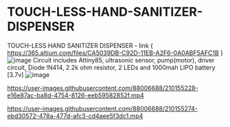 # TOUCH-LESS-HAND-SANITIZER-DISPENSER
TOUCH-LESS HAND SANITIZER DISPENSER - link  { https://365.altium.com/files/CA5039DB-C92D-11EB-A2F6-0A0ABF5AFC1B }
![image](https://user-images.githubusercontent.com/88006688/210155203-13572924-94f0-45a0-b655-81297e1b13d9.png)
Circuit includes Attiny85, ultrasonic sensor, pump(motor), driver circuit, Diode !N414, 2.2k ohm resistor, 2 LEDs and 1000mah LIPO battery [3.7v]
![image](https://user-images.githubusercontent.com/88006688/210155219-ee0686d1-7f54-425a-9152-632008251d05.png)

https://user-images.githubusercontent.com/88006688/210155228-e16e87ac-ba8d-4754-8126-eeb59582852f.mp4

https://user-images.githubusercontent.com/88006688/210155274-ebd30572-478a-477d-afc3-cd4aee5f3dc1.mp4

